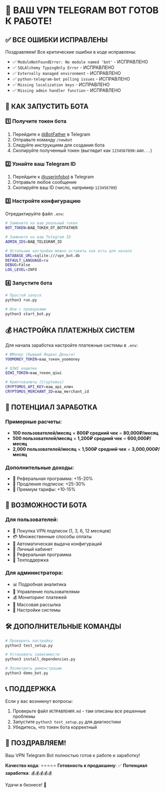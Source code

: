 # 🎉 ВАШ VPN TELEGRAM BOT ГОТОВ К РАБОТЕ!

## ✅ ВСЕ ОШИБКИ ИСПРАВЛЕНЫ

Поздравляем! Все критические ошибки в коде исправлены:

- ✅ `ModuleNotFoundError: No module named 'bot'` - ИСПРАВЛЕНО
- ✅ `SQLAlchemy TypingOnly Error` - ИСПРАВЛЕНО  
- ✅ `Externally managed environment` - ИСПРАВЛЕНО
- ✅ `python-telegram-bot polling issues` - ИСПРАВЛЕНО
- ✅ `Missing localization keys` - ИСПРАВЛЕНО
- ✅ `Missing admin handler function` - ИСПРАВЛЕНО

## 🚀 КАК ЗАПУСТИТЬ БОТА

### 1️⃣ Получите токен бота

1. Перейдите к [@BotFather](https://t.me/BotFather) в Telegram
2. Отправьте команду `/newbot`
3. Следуйте инструкциям для создания бота
4. Скопируйте полученный токен (выглядит как `1234567890:AAH...`)

### 2️⃣ Узнайте ваш Telegram ID

1. Перейдите к [@userinfobot](https://t.me/userinfobot) в Telegram
2. Отправьте любое сообщение
3. Скопируйте ваш ID (число, например `123456789`)

### 3️⃣ Настройте конфигурацию

Отредактируйте файл `.env`:

```bash
# Замените на ваш реальный токен
BOT_TOKEN=ВАШ_ТОКЕН_ОТ_BOTFATHER

# Замените на ваш Telegram ID
ADMIN_IDS=ВАШ_TELEGRAM_ID

# Остальные настройки можно оставить как есть для начала
DATABASE_URL=sqlite:///vpn_bot.db
DEFAULT_LANGUAGE=ru
DEBUG=False
LOG_LEVEL=INFO
```

### 4️⃣ Запустите бота

```bash
# Простой запуск
python3 run.py

# Или с проверками
python3 start_bot.py
```

## 💰 НАСТРОЙКА ПЛАТЕЖНЫХ СИСТЕМ

Для начала заработка настройте платежные системы в `.env`:

```bash
# ЮMoney (бывший Яндекс.Деньги)
YOOMONEY_TOKEN=ваш_токен_yoomoney

# QIWI кошелек
QIWI_TOKEN=ваш_токен_qiwi

# Криптовалюты (Cryptomus)
CRYPTOMUS_API_KEY=ваш_api_ключ
CRYPTOMUS_MERCHANT_ID=ваш_merchant_id
```

## 🎯 ПОТЕНЦИАЛ ЗАРАБОТКА

### Примерные расчеты:
- **100 пользователей/месяц** × **800₽ средний чек** = **80,000₽/месяц**
- **500 пользователей/месяц** × **1,200₽ средний чек** = **600,000₽/месяц**
- **2,000 пользователей/месяц** × **1,500₽ средний чек** = **3,000,000₽/месяц**

### Дополнительные доходы:
- 🎁 Реферальная программа: +15-20%
- 🔄 Продления подписок: +25-30%
- 💎 Премиум тарифы: +10-15%

## 📱 ВОЗМОЖНОСТИ БОТА

### Для пользователей:
- 🛒 Покупка VPN подписок (1, 3, 6, 12 месяцев)
- 💳 Множественные способы оплаты
- 📱 Автоматическая выдача конфигураций
- 👤 Личный кабинет
- 🎁 Реферальная программа
- 💬 Техподдержка

### Для администратора:
- 📊 Подробная аналитика
- 👥 Управление пользователями
- 💰 Мониторинг платежей
- 📢 Массовая рассылка
- 🔧 Настройки системы

## 🛠️ ДОПОЛНИТЕЛЬНЫЕ КОМАНДЫ

```bash
# Проверить настройку
python3 test_setup.py

# Установить зависимости
python3 install_dependencies.py

# Посмотреть демонстрацию
python3 demo_bot.py
```

## 📞 ПОДДЕРЖКА

Если у вас возникнут вопросы:
1. Проверьте файл `ИСПРАВЛЕНИЯ.md` - там описаны все решенные проблемы
2. Запустите `python3 test_setup.py` для диагностики
3. Убедитесь, что токен бота корректный

## 🎉 ПОЗДРАВЛЯЕМ!

Ваш VPN Telegram Bot полностью готов к работе и заработку!

**Качество кода**: ⭐⭐⭐⭐⭐
**Готовность к продакшену**: ✅
**Потенциал заработка**: 💰💰💰💰💰

Удачи в бизнесе! 🚀